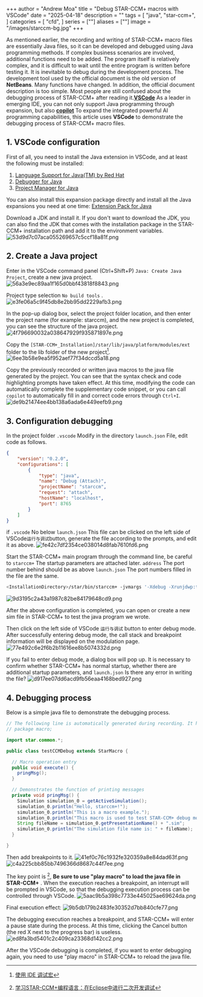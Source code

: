+++
author = "Andrew Moa"
title = "Debug STAR-CCM+ macros with VSCode"
date = "2025-04-18"
description = ""
tags = [
    "java",
    "star-ccm+",
]
categories = [
    "cfd",
]
series = [""]
aliases = [""]
image = "/images/starccm-bg.jpg"
+++

As mentioned earlier, the recording and writing of STAR-CCM+ macro files are essentially Java files, so it can be developed and debugged using Java programming methods. If complex business scenarios are involved, additional functions need to be added. The program itself is relatively complex, and it is difficult to wait until the entire program is written before testing it. It is inevitable to debug during the development process. The development tool used by the official document is the old version of **NetBeans**. Many functions have changed. In addition, the official document description is too simple. Most people are still confused about the debugging process of STAR-CCM+ after reading it.[**VSCode**](https://code.visualstudio.com/) As a leader in emerging IDE, you can not only support Java programming through expansion, but also [**copilot**](https://copilot.microsoft.com/chats/Uz4t8yZbNmpyo1CVtqKWP) To expand the integrated powerful AI programming capabilities, this article uses **VSCode** to demonstrate the debugging process of STAR-CCM+ macro files.

## 1. VSCode configuration

First of all, you need to install the Java extension in VSCode, and at least the following must be installed:
 1. [Language Support for Java(TM) by Red Hat](https://marketplace.visualstudio.com/items?itemName=redhat.java)
 2. [Debugger for Java](https://marketplace.visualstudio.com/items?itemName=vscjava.vscode-java-debug)
 3. [Project Manager for Java](https://marketplace.visualstudio.com/items/?itemName=vscjava.vscode-java-dependency)

You can also install this expansion package directly and install all the Java expansions you need at one time:
[Extension Pack for Java](https://marketplace.visualstudio.com/items/?itemName=vscjava.vscode-java-pack)

Download a JDK and install it. If you don't want to download the JDK, you can also find the JDK that comes with the installation package in the STAR-CCM+ installation path and add it to the environment variables.
![53d9d7c07aca055269657c5ccf18a81f.png](./images/53d9d7c07aca055269657c5ccf18a81f.png)

## 2. Create a Java project

Enter in the VSCode command panel (Ctrl+Shift+P) `Java: Create Java Project`, create a new java project.
![56a3e9ec89aa1f165d0bbf43818f8843.png](./images/56a3e9ec89aa1f165d0bbf43818f8843.png)

Project type selection `No build tools` .
![e3fe06a5c9f45db8e2bb95dd2229afb3.png](./images/e3fe06a5c9f45db8e2bb95dd2229afb3.png)

In the pop-up dialog box, select the project folder location, and then enter the project name (for example: starccm), and the new project is completed, you can see the structure of the java project.
![4f796690032a038647929f935871897e.png](./images/4f796690032a038647929f935871897e.png)

Copy the `[STAR-CCM+_Installation]/star/lib/java/platform/modules/ext` folder to the lib folder of the new project[^1].
![6ee3b58e9ea5f952aef77f34dccd5a18.png](./images/6ee3b58e9ea5f952aef77f34dccd5a18.png)

Copy the previously recorded or written java macros to the java file generated by the project. You can see that the syntax check and code highlighting prompts have taken effect. At this time, modifying the code can automatically complete the supplementary code snippet, or you can call `copilot` to automatically fill in and correct code errors through `Ctrl+I`.
![de9b21474ee4bb138a6ada6e449eefb9.png](./images/de9b21474ee4bb138a6ada6e449eefb9.png)

## 3. Configuration debugging

In the project folder `.vscode` Modify in the directory `launch.json` File, edit code as follows.
```json
{
    "version": "0.2.0",
    "configurations": [
        {
            "type": "java",
            "name": "Debug (Attach)",
            "projectName": "starccm",
            "request": "attach",
            "hostName": "localhost",
            "port": 8765
        }
    ]
}
```

if `.vscode` No below `launch.json` This file can be clicked on the left side of VSCode`运行与调试`button, generate the file according to the prompts, and edit it as above.
![fe42c7df2354ce038014d8fab7610fd6.png](./images/fe42c7df2354ce038014d8fab7610fd6.png)

Start the STAR-CCM+ main program through the command line, be careful to `starccm+` The startup parameters are attached later. `address` The port number behind should be as above `launch.json` The port numbers filled in the file are the same.
```bash
<InstallationDirectory>/star/bin/starccm+ -jvmargs '-Xdebug -Xrunjdwp:transport=dt_socket,server=y,suspend=n,address=8765'
```
![9d3195c2a43a1987c82be84179648cd9.png](./images/9d3195c2a43a1987c82be84179648cd9.png)

After the above configuration is completed, you can open or create a new sim file in STAR-CCM+ to test the java program we wrote.

Then click on the left side of VSCode `运行与调试` button to enter debug mode. After successfully entering debug mode, the call stack and breakpoint information will be displayed on the modulation page.
![77e492c6e2f6b2b11616ee8b5074332d.png](./images/77e492c6e2f6b2b11616ee8b5074332d.png)

If you fail to enter debug mode, a dialog box will pop up. It is necessary to confirm whether STAR-CCM+ has normal startup, whether there are additional startup parameters, and `launch.json` Is there any error in writing the file?
![d917ee07dd6acd9fb56eaa4168bed927.png](./images/d917ee07dd6acd9fb56eaa4168bed927.png)

## 4. Debugging process

Below is a simple java file to demonstrate the debugging process.
```java
// The following line is automatically generated during recording. It has no effect and can be commented out.
// package macro;

import star.common.*;

public class testCCMDebug extends StarMacro {

  // Macro operation entry
  public void execute() {
    pringMsg();
  }

  // Demonstrates the function of printing messages
  private void pringMsg() {
    Simulation simulation_0 = getActiveSimulation();
    simulation_0.println("Hello, starccm+!");
    simulation_0.println("This is a macro example.");
    simulation_0.println("This macro is used to test STAR-CCM+ debug mode.");
    String fileName = simulation_0.getPresentationName() + ".sim";
    simulation_0.println("The simulation file name is: " + fileName);
  }

}

```

Then add breakpoints to it.
![41ef0c76c1932fe320359a8e84dad63f.png](./images/41ef0c76c1932fe320359a8e84dad63f.png)
![c4a225cbb85bb7496366d8687c44f7ee.png](./images/c4a225cbb85bb7496366d8687c44f7ee.png)

The key point is [^2], **Be sure to use "play macro" to load the java file in STAR-CCM+** . When the execution reaches a breakpoint, an interrupt will be prompted in VSCode, so that the debugging execution process can be controlled through VSCode.
![5aac9b5a398c7733e445025ae69624da.png](./images/5aac9b5a398c7733e445025ae69624da.png)

Final execution effect:
![9b5db179b2483fe30352d7bb840cfe77.png](./images/9b5db179b2483fe30352d7bb840cfe77.png)

The debugging execution reaches a breakpoint, and STAR-CCM+ will enter a pause state during the process. At this time, clicking the Cancel button (the red X next to the progress bar) is useless.
![ed8fa3bd5401c2c409ca23368d142cc2.png](./images/ed8fa3bd5401c2c409ca23368d142cc2.png)

After the VSCode debugging is completed, if you want to enter debugging again, you need to use "play macro" in STAR-CCM+ to reload the java file.

[^1]: [使用 IDE 调试宏](https://www.topcfd.cn/Ebook/STARCCMP/GUID-C9B469BA-DE86-4824-9094-9207D72099D1.html)

[^2]: [学习STAR-CCM+编程语言：在Eclipse中进行二次开发调试](https://www.jishulink.com/post/1893585)

